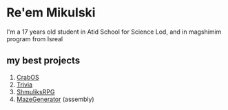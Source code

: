 # Re'em Mikulski

I'm a 17 years old student in Atid School for Science Lod, and in magshimim program from Isreal

## my best projects
1. [CrabOS](https://github.com/r33m-m1kul5k1/CrabOS)
2. [Trivia](https://github.com/r33m-m1kul5k1/Trivia)
3. [ShmuliksRPG](https://github.com/r33m-m1kul5k1/ShmuliksRPG)
4. [MazeGenerator](https://github.com/r33m-m1kul5k1/MazeGenerator) (assembly)
